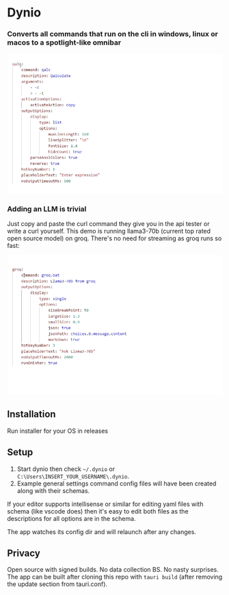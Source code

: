 
<p align="center">

# Dynio

</p>

### Converts all commands that run on the cli in windows, linux or macos to a spotlight-like omnibar


<img src="./demo.webp" alt="screen recording of usage">

### Adding an LLM is trivial

Just copy and paste the curl command they give you in the api tester or write a curl yourself. This demo is 
running llama3-70b (current top rated open source model) on groq. There's no need for streaming as groq runs so fast:


<img src="./demo2.webp" alt="screen recording of usage">

## Installation

Run installer for your OS in releases

## Setup

1. Start dynio then check `~/.dynio` or `C:\Users\INSERT_YOUR_USERNAME\.dynio`. 
2. Example general settings
command config files will have been created along with their schemas.

If your editor supports 
intellisense or similar for editing yaml files with schema (like vscode does) then it's 
easy to edit both files as the descriptions for all options are in the schema.

The app watches its config dir and will relaunch after any changes.

## Privacy

Open source with signed builds. No data collection BS. No nasty surprises. The app can be built after 
cloning this repo with `tauri build` (after removing the update section from tauri.conf).
